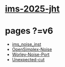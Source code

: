 # [ims-2025-jht](https://github.com/jht9629-nyu/ims-2025-jht.git)

# pages ?=v6

<!-- # [pages](https://jht9629-nyu.github.io/ims-2025-jht/) ?=v6 -->

- [ims_noise_inst](wk01-noise/ims_noise_inst)
- [OpenSimplex-Noise](wk01-noise/OpenSimplex-Noise)
- [Worley-Noise-Port](wk01-noise/Worley-Noise-Port)
- [Unexpected-cut](wk02/Unexpected-cut)
